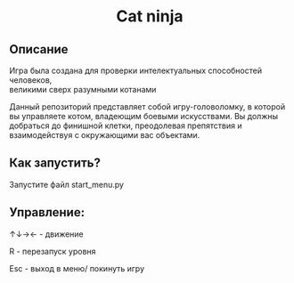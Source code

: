 <h1 align="center">Cat ninja</h1>
<h2>Описание</h2>
<p>Игра была создана для проверки интелектуальных способностей человеков,<br>
великими сверх разумными котанами</p>
<p>Данный репозиторий представляет собой игру-головоломку, в которой вы управляете котом, владеющим боевыми искусcтвами. Вы должны добраться до финишной клетки, преодолевая препятствия и взаимодействуя с окружающими вас объектами.</p>
<h2>Как запустить?</h2>
<p>Запустите файл start_menu.py</p>
<h2>Управление:</h2>
<p>↑↓→← - движение</p>
<p>R - перезапуск уровня</p>
<p>Esc - выход в меню/ покинуть игру</p>
